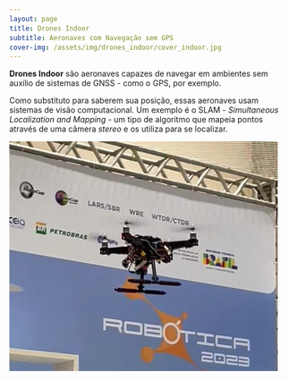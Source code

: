 ```yaml
---
layout: page
title: Drones Indoor
subtitle: Aeronaves com Navegação sem GPS
cover-img: /assets/img/drones_indoor/cover_indoor.jpg
---
```


**Drones Indoor** são aeronaves capazes de navegar em ambientes sem auxílio de sistemas de GNSS - como o GPS, por exemplo.

Como substituto para saberem sua posição, essas aeronaves usam sistemas de visão computacional. Um exemplo é o SLAM - _Simultaneous Localization and Mapping_ - um tipo de algoritmo que mapeia pontos através de uma câmera _stereo_ e os utiliza para se localizar.


![Drone Indoor na CBR 2023](/assets/img/drones_indoor/cover_indoor.jpg)

